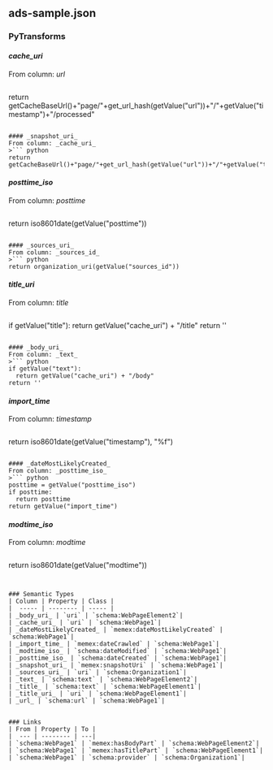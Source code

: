 ## ads-sample.json

### PyTransforms
#### _cache_uri_
From column: _url_
>``` python
return getCacheBaseUrl()+"page/"+get_url_hash(getValue("url"))+"/"+getValue("timestamp")+"/processed"
```

#### _snapshot_uri_
From column: _cache_uri_
>``` python
return getCacheBaseUrl()+"page/"+get_url_hash(getValue("url"))+"/"+getValue("timestamp")+"/raw"
```

#### _posttime_iso_
From column: _posttime_
>``` python
return iso8601date(getValue("posttime"))
```

#### _sources_uri_
From column: _sources_id_
>``` python
return organization_uri(getValue("sources_id"))
```

#### _title_uri_
From column: _title_
>``` python
if getValue("title"):
  return getValue("cache_uri") + "/title"
return ''
```

#### _body_uri_
From column: _text_
>``` python
if getValue("text"):
  return getValue("cache_uri") + "/body"
return ''
```

#### _import_time_
From column: _timestamp_
>``` python
return iso8601date(getValue("timestamp"), "%f")
```

#### _dateMostLikelyCreated_
From column: _posttime_iso_
>``` python
posttime = getValue("posttime_iso")
if posttime:
  return posttime
return getValue("import_time")
```

#### _modtime_iso_
From column: _modtime_
>``` python
return iso8601date(getValue("modtime"))
```


### Semantic Types
| Column | Property | Class |
|  ----- | -------- | ----- |
| _body_uri_ | `uri` | `schema:WebPageElement2`|
| _cache_uri_ | `uri` | `schema:WebPage1`|
| _dateMostLikelyCreated_ | `memex:dateMostLikelyCreated` | `schema:WebPage1`|
| _import_time_ | `memex:dateCrawled` | `schema:WebPage1`|
| _modtime_iso_ | `schema:dateModified` | `schema:WebPage1`|
| _posttime_iso_ | `schema:dateCreated` | `schema:WebPage1`|
| _snapshot_uri_ | `memex:snapshotUri` | `schema:WebPage1`|
| _sources_uri_ | `uri` | `schema:Organization1`|
| _text_ | `schema:text` | `schema:WebPageElement2`|
| _title_ | `schema:text` | `schema:WebPageElement1`|
| _title_uri_ | `uri` | `schema:WebPageElement1`|
| _url_ | `schema:url` | `schema:WebPage1`|


### Links
| From | Property | To |
|  --- | -------- | ---|
| `schema:WebPage1` | `memex:hasBodyPart` | `schema:WebPageElement2`|
| `schema:WebPage1` | `memex:hasTitlePart` | `schema:WebPageElement1`|
| `schema:WebPage1` | `schema:provider` | `schema:Organization1`|
